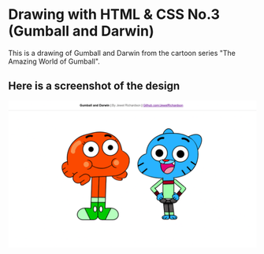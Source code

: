 # Drawing with HTML & CSS No.3 (Gumball and Darwin)

This is a drawing of Gumball and Darwin from the cartoon series "The Amazing World of Gumball".

## Here is a screenshot of the design

<img src="https://raw.githubusercontent.com/JewelRichardson/DWHC-Gumball/main/preview.png" alt="preview"  />
